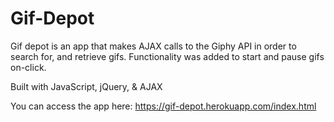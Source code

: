 # Gif-Depot

Gif depot is an app that makes AJAX calls to the Giphy API in order to search for, and retrieve gifs. Functionality was added to start and pause gifs on-click. 

Built with JavaScript, jQuery, & AJAX

You can access the app here: https://gif-depot.herokuapp.com/index.html

